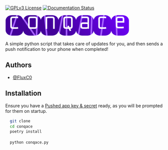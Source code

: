 



[![GPLv3 License](https://img.shields.io/badge/License-GPL%20v3-yellow.svg)](https://opensource.org/licenses/)
[![Documentation Status](https://readthedocs.org/projects/conqace/badge/?version=latest)](https://conqace.readthedocs.io/en/latest/?badge=latest)

![Conqace](./conqase.png)

A simple python script that takes care of updates for you, and then sends a push notification to your phone when completed!


## Authors

- [@FluxC0](https://www.github.com/FluxC0)


## Installation

Ensure you have a [Pushed app key & secret](https://pushed.co) ready, as you will be prompted for them on startup.

```bash
  git clone 
  cd conqace
  poetry install
  
  python conqace.py
```
    

